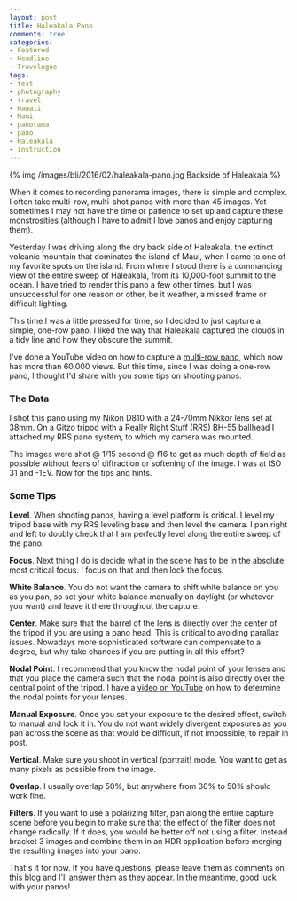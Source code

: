 ```yaml
---
layout: post
title: Haleakala Pano
comments: true
categories:
- Featured
- Headline
- Travelogue
tags:
- test
- photography
- travel
- Hawaii
- Maui
- panorama
- pano
- Haleakala
- instruction
---
```


{% img /images/bli/2016/02/haleakala-pano.jpg  Backside of Haleakala %}

When it comes to recording panorama images, there is simple and complex. I often take multi-row, multi-shot panos with more than 45 images. Yet sometimes I may not have the time or patience to set up and capture these monstrosities (although I have to admit I love panos and enjoy capturing them). 

<!--more-->

Yesterday I was driving along the dry back side of Haleakala, the extinct volcanic mountain that dominates the island of Maui, when I came to one of my favorite spots on the island. From where I stood there is a commanding view of the entire sweep of Haleakala, from its 10,000-foot summit to the ocean. I have tried to render this pano a few other times, but I was unsuccessful for one reason or other, be it weather, a missed frame or difficult lighting. 

This time I was a little pressed for time, so I decided to just capture a simple, one-row pano. I liked the way that Haleakala captured the clouds in a tidy line and how they obscure the summit. 

I've done a YouTube video on how to capture a [multi-row pano](https://www.youtube.com/watch?v=edgmob9gtQ4), which now has more than 60,000 views. But this time, since I was doing a one-row pano, I thought I'd share with you some tips on shooting panos. 

### The Data

I shot this pano using my Nikon D810 with a 24-70mm Nikkor lens set at 38mm. On a Gitzo tripod with a Really Right Stuff (RRS) BH-55 ballhead I attached my RRS pano system, to which my camera was mounted.

The images were shot @ 1/15 second @ f16 to get as much depth of field as possible without fears of diffraction or softening of the image. I was at ISO 31 and -1EV. Now for the tips and hints. 

### Some Tips

**Level**. When shooting panos, having a level platform is critical. I level my tripod base with my RRS leveling base and then level the camera. I pan right and left to doubly check that I am perfectly level along the entire sweep of the pano. 

**Focus**. Next thing I do is decide what in the scene has to be in the absolute most critical focus. I focus on that and then lock the focus. 

**White Balance**. You do not want the camera to shift white balance on you as you pan, so set your white balance manually on daylight (or whatever you want) and leave it there throughout the capture. 

**Center**. Make sure that the barrel of the lens is directly over the center of the tripod if you are using a pano head. This is critical to avoiding parallax issues. Nowadays more sophisticated software can compensate to a degree, but why take chances if you are putting in all this effort?

**Nodal Point**. I recommend that you know the nodal point of your lenses and that you place the camera such that the nodal point is also directly over the central point of the tripod. I have a [video on YouTube](https://youtu.be/IFQHoCjFTn8) on how to determine the nodal points for your lenses. 

**Manual Exposure**. Once you set your exposure to the desired effect, switch to manual and lock it in. You do not want widely divergent exposures as you pan across the scene as that would be difficult, if not impossible, to repair in post. 

**Vertical**. Make sure you shoot in vertical (portrait) mode. You want to get as many pixels as possible from the image.  

**Overlap**. I usually overlap 50%, but anywhere from 30% to 50% should work fine. 

**Filters**. If you want to use a polarizing filter, pan along the entire capture scene before you begin to make sure that the effect of the filter does not change radically. If it does, you would be better off not using a filter. Instead bracket 3 images  and combine them in an HDR application before merging the resulting images into your pano. 

That's it for now. If you have questions, please leave them as comments on this blog and I'll answer them as they appear. In the meantime, good luck with your panos!